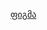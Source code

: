[ფიგმა](https://www.figma.com/file/ehFRA5CqBay4aurJd21RUb/designo-multi-page-website?node-id=0%3A1&t=6sLYMPiOY79amv1F-0)
